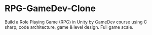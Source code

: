 # RPG-GameDev-Clone
Build a Role Playing Game (RPG) in Unity by GameDev course using C sharp, code architecture, game &amp; level design. Full game scale.
